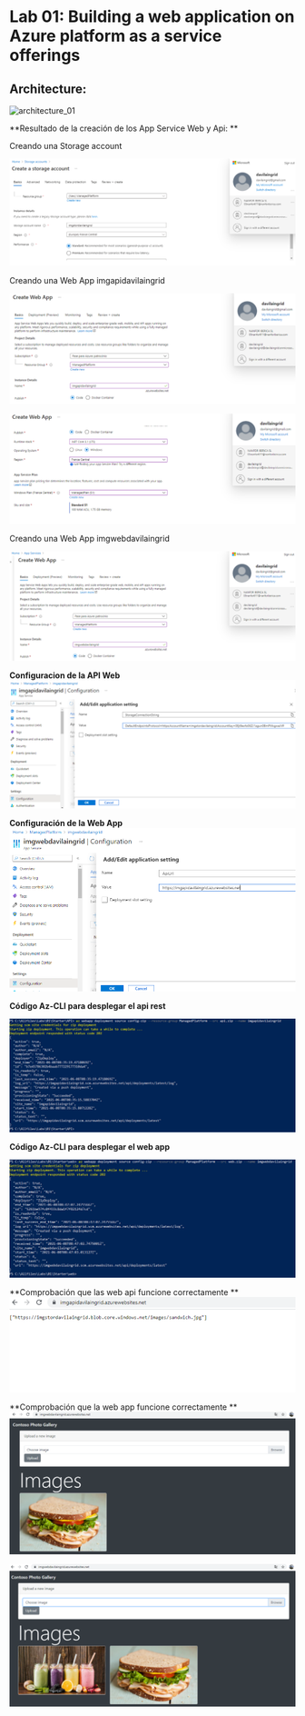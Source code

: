 # Lab 01: Building a web application on Azure platform as a service offerings

## Architecture:

![architecture_01](ZZ-lab/architecture_01.png)

**Resultado de la creación de los App Service Web y Api: **

Creando una Storage account

![Captura](ZZ-lab/Captura.PNG)


Creando una Web App imgapidavilaingrid

![Captura](ZZ-lab/Captura1.PNG)


![Captura2](ZZ-lab/Captura2.PNG)


Creando una Web App imgwebdavilaingrid

![Captura2](ZZ-lab/Captura3.PNG)


**Configuracion de la API Web**
![Captura4](ZZ-lab/Captura4.PNG)


**Configuración de la Web App**
![Captura5](ZZ-lab/Captura5.PNG)


**Código Az-CLI para desplegar el api rest**

![Captura6](ZZ-lab/Captura6.PNG)


**Código Az-CLI para desplegar el web app**

![Captura8](ZZ-lab/Captura8.PNG)


**Comprobación que las web api funcione correctamente **
![Captura7](ZZ-lab/Captura7.PNG)


**Comprobación que la web app funcione correctamente **
![Captura9](ZZ-lab/Captura9.PNG)


![Captura10](ZZ-lab/Captura10.PNG)
